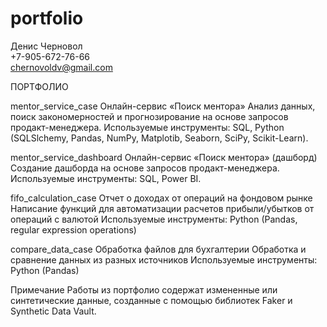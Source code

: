 # portfolio

Денис Черновол<br>
+7-905-672-76-66<br>
chernovoldv@gmail.com

ПОРТФОЛИО											

mentor_service_case
Онлайн-сервис «Поиск ментора»
Анализ данных, поиск закономерностей и прогнозирование на основе запросов продакт-менеджера.
Используемые инструменты:
SQL, Python (SQLSlchemy, Pandas, NumPy, Matplotib, Seaborn, SciPy, Scikit-Learn).

mentor_service_dashboard
Онлайн-сервис «Поиск ментора» (дашборд)
Создание дашборда на основе запросов продакт-менеджера.
Используемые инструменты:
SQL, Power BI.

fifo_calculation_case
Отчет о доходах от операций на фондовом рынке
Написание функций для автоматизации расчетов прибыли/убытков от операций с валютой
Используемые инструменты:
Python (Pandas, regular expression operations)

compare_data_case
Обработка файлов для бухгалтерии
Обработка и сравнение данных из разных источников
Используемые инструменты:
Python (Pandas)

Примечание
Работы из портфолио содержат измененные или синтетические данные, созданные с помощью библиотек Faker и Synthetic Data Vault. 
